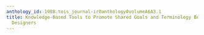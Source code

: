 ```yaml
---
anthology_id: 1988.tois_journal-ir0anthology0volumeA6A3.1
title: Knowledge-Based Tools to Promote Shared Goals and Terminology Between Interface
  Designers
---
```

